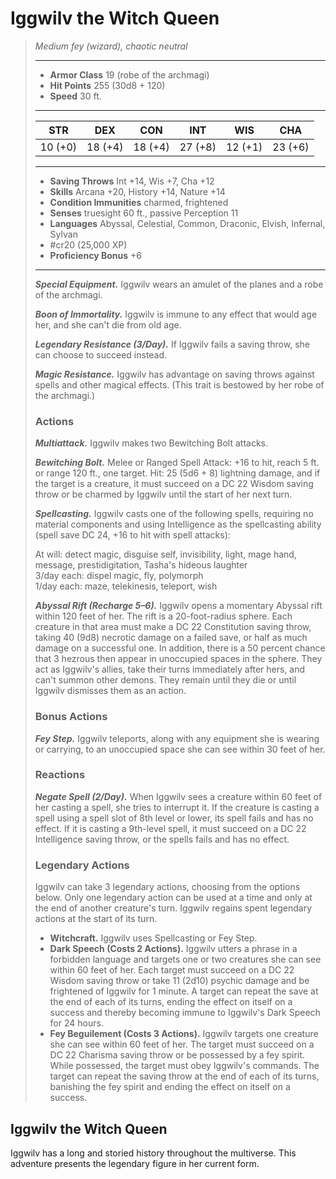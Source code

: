 # Iggwilv the Witch Queen
>*Medium fey (wizard), chaotic neutral*
>___
>- **Armor Class** 19 (robe of the archmagi)
>- **Hit Points** 255 (30d8 + 120)
>- **Speed** 30 ft.
>___
>|STR|DEX|CON|INT|WIS|CHA|
>|:---:|:---:|:---:|:---:|:---:|:---:|
>|10 (+0)|18 (+4)|18 (+4)|27 (+8)|12 (+1)|23 (+6)|
>___
>- **Saving Throws** Int +14, Wis +7, Cha +12
>- **Skills** Arcana +20, History +14, Nature +14
>- **Condition Immunities** charmed, frightened
>- **Senses** truesight 60 ft., passive Perception 11
>- **Languages** Abyssal, Celestial, Common, Draconic, Elvish, Infernal, Sylvan
>- #cr20 (25,000 XP)
>- **Proficiency Bonus** +6
>___
>***Special Equipment.*** Iggwilv wears an amulet of the planes and a robe of the archmagi.  
>
>***Boon of Immortality.*** Iggwilv is immune to any effect that would age her, and she can't die from old age.  
>
>***Legendary Resistance (3/Day).*** If Iggwilv fails a saving throw, she can choose to succeed instead.  
>
>***Magic Resistance.*** Iggwilv has advantage on saving throws against spells and other magical effects. (This trait is bestowed by her robe of the archmagi.)  
>
>### Actions
>***Multiattack.*** Iggwilv makes two Bewitching Bolt attacks.  
>
>***Bewitching Bolt.*** Melee  or Ranged Spell Attack: +16 to hit, reach 5 ft. or range 120 ft., one target. Hit: 25 (5d6 + 8) lightning damage, and if the target is a creature, it must succeed on a DC 22 Wisdom saving throw or be charmed by Iggwilv until the start of her next turn.  
>
>***Spellcasting.*** Iggwilv casts one of the following spells, requiring no material components and using Intelligence as the spellcasting ability (spell save DC 24, +16 to hit with spell attacks):  
>
>At will: detect magic, disguise self, invisibility, light, mage hand, message, prestidigitation, Tasha's hideous laughter  
>3/day each: dispel magic, fly, polymorph  
>1/day each: maze, telekinesis, teleport, wish  
>
>
>***Abyssal Rift (Recharge 5–6).*** Iggwilv opens a momentary Abyssal rift within 120 feet of her. The rift is a 20-foot-radius sphere. Each creature in that area must make a DC 22 Constitution saving throw, taking 40 (9d8) necrotic damage on a failed save, or half as much damage on a successful one. In addition, there is a 50 percent chance that 3 hezrous then appear in unoccupied spaces in the sphere. They act as Iggwilv's allies, take their turns immediately after hers, and can't summon other demons. They remain until they die or until Iggwilv dismisses them as an action.  
>
>### Bonus Actions
>***Fey Step.*** Iggwilv teleports, along with any equipment she is wearing or carrying, to an unoccupied space she can see within 30 feet of her.  
>
>### Reactions
>***Negate Spell (2/Day).*** When Iggwilv sees a creature within 60 feet of her casting a spell, she tries to interrupt it. If the creature is casting a spell using a spell slot of 8th level or lower, its spell fails and has no effect. If it is casting a 9th-level spell, it must succeed on a DC 22 Intelligence saving throw, or the spells fails and has no effect.  
>
>### Legendary Actions
>Iggwilv can take 3 legendary actions, choosing from the options below. Only one legendary action can be used at a time and only at the end of another creature's turn. Iggwilv regains spent legendary actions at the start of its turn.
>
>- **Witchcraft.** Iggwilv uses Spellcasting or Fey Step.
>- **Dark Speech (Costs 2 Actions).** Iggwilv utters a phrase in a forbidden language and targets one or two creatures she can see within 60 feet of her. Each target must succeed on a DC 22 Wisdom saving throw or take 11 (2d10) psychic damage and be frightened of Iggwilv for 1 minute. A target can repeat the save at the end of each of its turns, ending the effect on itself on a success and thereby becoming immune to Iggwilv's Dark Speech for 24 hours.
>- **Fey Beguilement (Costs 3 Actions).** Iggwilv targets one creature she can see within 60 feet of her. The target must succeed on a DC 22 Charisma saving throw or be possessed by a fey spirit. While possessed, the target must obey Iggwilv's commands. The target can repeat the saving throw at the end of each of its turns, banishing the fey spirit and ending the effect on itself on a success.

## Iggwilv the Witch Queen

Iggwilv has a long and storied history throughout the multiverse. This adventure presents the legendary figure in her current form.